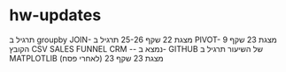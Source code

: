 # hw-updates
תרגיל ב groupby JOIN- מצגת 22 שקף 25-26  תרגיל ב PIVOT- מצגת 23 שקף 9 הקובץ CSV SALES FUNNEL CRM -- נמצא ב- GITHUB של השיעור  תרגיל ב MATPLOTLIB (לאחרי פסח) מצגת 23 שקף 23
